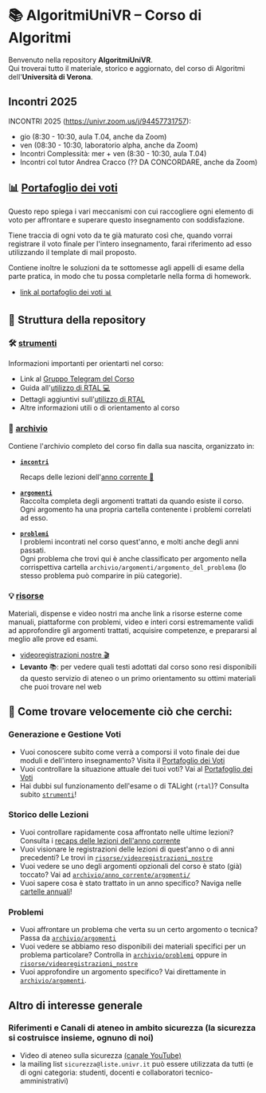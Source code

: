 # 📚 AlgoritmiUniVR – Corso di Algoritmi

Benvenuto nella repository **AlgoritmiUniVR**.  
Qui troverai tutto il materiale, storico e aggiornato, del corso di Algoritmi dell'**Università di Verona**.

## Incontri 2025

INCONTRI 2025 (https://univr.zoom.us/j/94457731757):
 - gio  (8:30 - 10:30, aula T.04, anche da Zoom)
 - ven (08:30 - 10:30, laboratorio alpha, anche da Zoom)
 - Incontri Complessità: mer + ven (8:30 - 10:30, aula T.04)
 - Incontri col tutor Andrea Cracco (?? DA CONCORDARE, anche da Zoom)


## 📊 [Portafoglio dei voti](https://github.com/romeorizzi/portafoglioVoti_public.git)
  Questo repo spiega i vari meccanismi con cui raccogliere ogni elemento di voto per affrontare e superare questo insegnamento con soddisfazione.
  
  Tiene traccia di ogni voto da te già maturato così che, quando vorrai registrare il voto finale per l'intero insegnamento, farai riferimento ad esso utilizzando il template di mail proposto.
  
  Contiene inoltre le soluzioni da te sottomesse agli appelli di esame della parte pratica, in modo che tu possa completarle nella forma di homework. 

- [link al portafoglio dei voti 📊](https://github.com/romeorizzi/portafoglioVoti_public.git)

## 🚀 Struttura della repository

### 🛠️ [strumenti](strumenti/)
Informazioni importanti per orientarti nel corso:

- Link al [Gruppo Telegram del Corso](https://t.me/algoritmiUniVR)
- Guida all'[utilizzo di RTAL 💻](strumenti/)
- Dettagli aggiuntivi sull'[utilizzo di RTAL](strumenti/IT_the-TALight-Problem-Solver-Tutorial1-internet-server.md💻)
- Altre informazioni utili o di orientamento al corso 

### 📂 [archivio](archivio/)
Contiene l'archivio completo del corso fin dalla sua nascita, organizzato in:
- **[`incontri`](archivio/incontri/)**
    
    Recaps delle lezioni dell'[anno corrente 📝](archivio/anno_corrente/incontri/)
- **[`argomenti`](archivio/argomenti/)**  
  Raccolta completa degli argomenti trattati da quando esiste il corso.   
  Ogni argomento ha una propria cartella contenente i problemi correlati ad esso.

- **[`problemi`](archivio/problemi/)**  
  I problemi incontrati nel corso quest'anno, e molti anche degli anni passati.  
Ogni problema che trovi qui è anche classificato per argomento nella corrispettiva cartella `archivio/argomenti/argomento_del_problema` (lo stesso problema può comparire in più categorie).

### 💡 [risorse](risorse/)  
  Materiali, dispense e video nostri ma anche link a risorse esterne come manuali, piattaforme con problemi, video e interi corsi estremamente validi ad approfondire gli argomenti trattati, acquisire competenze, e prepararsi al meglio alle prove ed esami.
  - [videoregistrazioni nostre 🎬](risorse/videoregistrazioni_nostre)
  - **Levanto** 📚: per vedere quali testi adottati dal corso sono resi disponibili da questo servizio di ateneo o un primo orientamento su ottimi materiali che puoi trovare nel web

## 🔎 Come trovare velocemente ciò che cerchi:

### Generazione e Gestione Voti
- Vuoi conoscere subito come verrà a comporsi il voto finale dei due moduli e dell'intero insegnamento? Visita il [Portafoglio dei Voti](https://github.com/romeorizzi/portafoglioVoti_public.git)
- Vuoi controllare la situazione attuale dei tuoi voti? Vai al [Portafoglio dei Voti](https://github.com/romeorizzi/portafoglioVoti_public.git)
- Hai dubbi sul funzionamento dell'esame o di TALight (`rtal`)? Consulta subito [`strumenti`](strumenti/)!



### Storico delle Lezioni
- Vuoi controllare rapidamente cosa affrontato nelle ultime lezioni? Consulta i [recaps delle lezioni dell'anno corrente](archivio/anno_corrente/incontri/)
- Vuoi visionare le registrazioni delle lezioni di quest'anno o di anni precedenti? Le trovi in [`risorse/videoregistrazioni_nostre`](risorse/videoregistrazioni_nostre)
- Vuoi vedere se uno degli argomenti opzionali del corso è stato (già) toccato? Vai ad [`archivio/anno_corrente/argomenti/`](archivio/anno_corrente/argomenti/)
- Vuoi sapere cosa è stato trattato in un anno specifico? Naviga nelle [cartelle annuali](archivio/incontri/)!

### Problemi
- Vuoi affrontare un problema che verta su un certo argomento o tecnica? Passa da [`archivio/argomenti`](archivio/argomenti/)
- Vuoi vedere se abbiamo reso disponibili dei materiali specifici per un problema particolare? Controlla in [`archivio/problemi`](archivio/problemi/) oppure in [`risorse/videoregistrazioni_nostre`](risorse/videoregistrazioni_nostre)
- Vuoi approfondire un argomento specifico? Vai direttamente in [`archivio/argomenti`](archivio/argomenti/).


## Altro di interesse generale

### Riferimenti e Canali di ateneo in ambito sicurezza (la sicurezza si costruisce insieme, ognuno di noi)
- Video di ateneo sulla sicurezza [(canale YouTube)](https://www.youtube.com/watch?v=Y66P9Y8GFkA)
- la mailing list `sicurezza@liste.univr.it` può essere utilizzata da tutti (e di ogni categoria: studenti, docenti e collaboratori tecnico-amministrativi)

